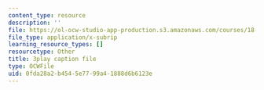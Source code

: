 ```yaml
---
content_type: resource
description: ''
file: https://ol-ocw-studio-app-production.s3.amazonaws.com/courses/18-06sc-linear-algebra-fall-2011/0fda28a2b4545e7799a41888d6b6123e_l88D4r74gtM.vtt
file_type: application/x-subrip
learning_resource_types: []
resourcetype: Other
title: 3play caption file
type: OCWFile
uid: 0fda28a2-b454-5e77-99a4-1888d6b6123e
---
```

